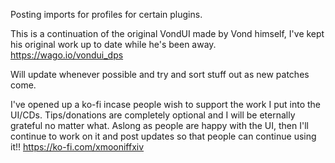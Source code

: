 Posting imports for profiles for certain plugins.

This is a continuation of the original VondUI made by Vond himself, I've kept his original work up to date while he's been away.
https://wago.io/vondui_dps

Will update whenever possible and try and sort stuff out as new patches come.

I've opened up a ko-fi incase people wish to support the work I put into the UI/CDs. Tips/donations are completely optional and I will be eternally grateful no matter what. Aslong as people are happy with the UI, then I'll continue to work on it and post updates so that people can continue using it!!
https://ko-fi.com/xmooniffxiv
